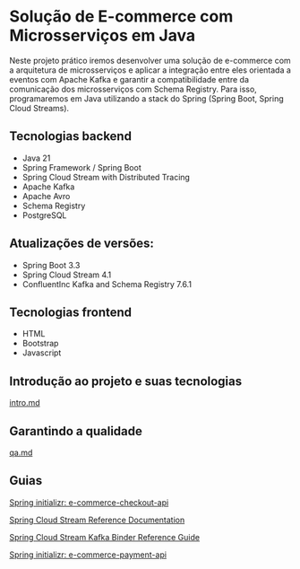 # Solução de E-commerce com Microsserviços em Java

Neste projeto prático iremos desenvolver uma solução de e-commerce com a arquitetura de microsserviços e aplicar a integração entre eles orientada a eventos com Apache Kafka e garantir a compatibilidade entre da comunicação dos microsserviços com Schema Registry. Para isso, programaremos em Java utilizando a stack do Spring (Spring Boot, Spring Cloud Streams).

## Tecnologias backend

- Java 21
- Spring Framework / Spring Boot
- Spring Cloud Stream with Distributed Tracing
- Apache Kafka
- Apache Avro
- Schema Registry
- PostgreSQL

## Atualizações de versões:

- Spring Boot 3.3
- Spring Cloud Stream 4.1
- ConfluentInc Kafka and Schema Registry 7.6.1

## Tecnologias frontend

- HTML
- Bootstrap
- Javascript

## Introdução ao projeto e suas tecnologias

[intro.md](/intro.md)

## Garantindo a qualidade

[qa.md](/qa.md)

## Guias

[Spring initializr: e-commerce-checkout-api](https://start.spring.io/#!type=gradle-project&language=java&platformVersion=3.3.1&packaging=jar&jvmVersion=21&groupId=me.dio.hiokdev&artifactId=e-commerce-checkout-api&name=e-commerce-checkout-api&description=E-commerce%20Checkout%20API%20Microservice&packageName=me.dio.hiokdev.e-commerce-checkout-api&dependencies=web,cloud-stream,distributed-tracing,kafka-streams,lombok,data-jpa,postgresql,validation,kafka)

[Spring Cloud Stream Reference Documentation](https://docs.spring.io/spring-cloud-stream/reference/spring-cloud-stream.html)

[Spring Cloud Stream Kafka Binder Reference Guide](https://docs.spring.io/spring-cloud-stream/docs/current/reference/html/spring-cloud-stream-binder-kafka.html)

[Spring initializr: e-commerce-payment-api](https://start.spring.io/#!type=gradle-project&language=java&platformVersion=3.3.1&packaging=jar&jvmVersion=21&groupId=me.dio.hiokdev&artifactId=e-commerce-payment-api&name=e-commerce-payment-api&description=E-commerce%20Checkout%20API%20Microservice&packageName=me.dio.hiokdev.e-commerce-payment-api&dependencies=web,cloud-stream,distributed-tracing,kafka-streams,lombok,data-jpa,postgresql,validation,kafka)
